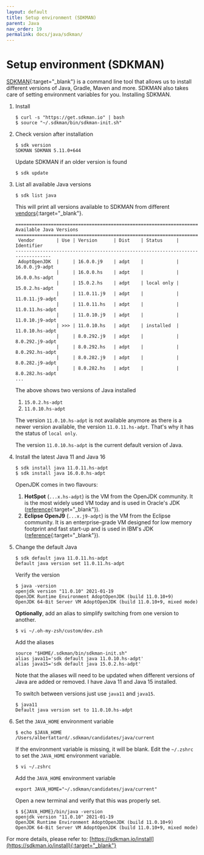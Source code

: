 ```yaml
---
layout: default
title: Setup environment (SDKMAN)
parent: Java
nav_order: 19
permalink: docs/java/sdkman/
---
```


# Setup environment (SDKMAN)

[SDKMAN](https://sdkman.io/){:target="_blank"} is a command line tool that allows us to install different versions of
Java, Gradle, Maven and more. SDKMAN also takes care of setting environment variables for you. Installing SDKMAN.

1. Install

   ```console
   $ curl -s "https://get.sdkman.io" | bash
   $ source "~/.sdkman/bin/sdkman-init.sh"
   ```

1. Check version after installation

   ```console
   $ sdk version
   SDKMAN SDKMAN 5.11.0+644
   ```

   Update SDKMAN if an older version is found

   ```console
   $ sdk update
   ```

1. List all available Java versions

   ```console
   $ sdk list java
   ```

   This will print all versions available to SDKMAN from different [vendors](https://sdkman.io/jdks){:target="_blank"}.

   ```console
   ================================================================================
   Available Java Versions
   ================================================================================
    Vendor        | Use | Version      | Dist    | Status     | Identifier
   --------------------------------------------------------------------------------
    AdoptOpenJDK  |     | 16.0.0.j9    | adpt    |            | 16.0.0.j9-adpt
                  |     | 16.0.0.hs    | adpt    |            | 16.0.0.hs-adpt
                  |     | 15.0.2.hs    | adpt    | local only | 15.0.2.hs-adpt
                  |     | 11.0.11.j9   | adpt    |            | 11.0.11.j9-adpt
                  |     | 11.0.11.hs   | adpt    |            | 11.0.11.hs-adpt
                  |     | 11.0.10.j9   | adpt    |            | 11.0.10.j9-adpt
                  | >>> | 11.0.10.hs   | adpt    | installed  | 11.0.10.hs-adpt
                  |     | 8.0.292.j9   | adpt    |            | 8.0.292.j9-adpt
                  |     | 8.0.292.hs   | adpt    |            | 8.0.292.hs-adpt
                  |     | 8.0.282.j9   | adpt    |            | 8.0.282.j9-adpt
                  |     | 8.0.282.hs   | adpt    |            | 8.0.282.hs-adpt
   ...
   ```

   The above shows two versions of Java installed

   1. `15.0.2.hs-adpt`
   1. `11.0.10.hs-adpt`

   The version `11.0.10.hs-adpt` is not available anymore as there is a newer version available, the
   version `11.0.11.hs-adpt`. That's why it has the status of `local only`.

   The version `11.0.10.hs-adpt` is the current default version of Java.

1. Install the latest Java 11 and Java 16

   ```console
   $ sdk install java 11.0.11.hs-adpt
   $ sdk install java 16.0.0.hs-adpt
   ```

   OpenJDK comes in two flavours:

   1. **HotSpot** (`...x.hs-adpt`) is the VM from the OpenJDK community. It is the most widely used VM today and is used
      in Oracle's JDK ([reference](https://openjdk.java.net/groups/hotspot/){:target="_blank"}).
   1. **Eclipse OpenJ9** (`...x.j9-adpt`) is the VM from the Eclipse community. It is an enterprise-grade VM designed
      for low memory footprint and fast start-up and is used in IBM's
      JDK ([reference](https://www.eclipse.org/openj9/){:target="_blank"}).

1. Change the default Java

   ```console
   $ sdk default java 11.0.11.hs-adpt
   Default java version set 11.0.11.hs-adpt
   ```

   Verify the version

   ```console
   $ java -version
   openjdk version "11.0.10" 2021-01-19
   OpenJDK Runtime Environment AdoptOpenJDK (build 11.0.10+9)
   OpenJDK 64-Bit Server VM AdoptOpenJDK (build 11.0.10+9, mixed mode)
   ```

   **Optionally**, add an alias to simplify switching from one version to another.

   ```console
   $ vi ~/.oh-my-zsh/custom/dev.zsh
   ```

   Add the aliases

   ```console
   source "$HOME/.sdkman/bin/sdkman-init.sh"
   alias java11='sdk default java 11.0.10.hs-adpt'
   alias java15='sdk default java 15.0.2.hs-adpt'
   ```

   Note that the aliases will need to be updated when different versions of Java are added or removed. I have Java 11
   and Java 15 installed.

   To switch between versions just use `java11` and `java15`.

   ```console
   $ java11
   Default java version set to 11.0.10.hs-adpt
   ```

1. Set the `JAVA_HOME` environment variable

   ```console
   $ echo $JAVA_HOME
   /Users/albertattard/.sdkman/candidates/java/current
   ```

   If the environment variable is missing, it will be blank. Edit the `~/.zshrc` to set the `JAVA_HOME` environment
   variable.

   ```console
   $ vi ~/.zshrc
   ```

   Add the `JAVA_HOME` environment variable

   ```console
   export JAVA_HOME="~/.sdkman/candidates/java/current"
   ```

   Open a new terminal and verify that this was properly set.

   ```console
   $ ${JAVA_HOME}/bin/java -version
   openjdk version "11.0.10" 2021-01-19
   OpenJDK Runtime Environment AdoptOpenJDK (build 11.0.10+9)
   OpenJDK 64-Bit Server VM AdoptOpenJDK (build 11.0.10+9, mixed mode)
   ```

For more details, please refer to: [https://sdkman.io/install](https://sdkman.io/install){:target="_blank"}
